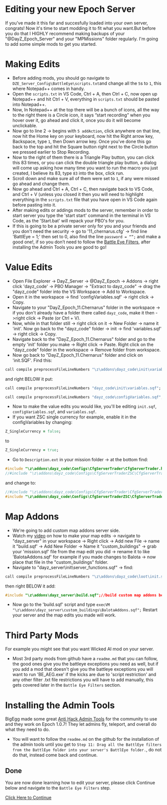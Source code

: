 # Editing your new Epoch Server
If you've made it this far and succesfully loaded into your own server, congrats! Now it's time to start modding it to fit what you want.But before you do that I HIGHLY recommend making backups of your "@DayZ_Epoch_Server" and your "MPMissions"  folder regularly. I'm going to add some simple mods to get you started.
# Making Edits
* Before adding mods, you should go navigate to `DZE_Server_Config\BattleEye\scripts.txt`and change all the `5`s to `1`, this where Notepad++ comes in handy. 
* Open the `scripts.txt` in VS Code, Ctrl + A, then Ctrl + C, now open up Notepad++ and hit Ctrl + V, everything in `scripts.txt` should be pasted into Notepad++. 
* Now, In Notepad++ at the top there will be a bunch of icons, all the way to the right there is a Circle icon, it says “start recording” when you hover over it, go ahead and click it, once you do it will become unclickable. 
* Now go to line 2 -> begins with `5 addAction`, click anywhere on that line, now hit the Home key on your keyboard, now hit the Right arrow key, Backspace, type `1`, then Down arrow key. Once you’ve done this go back to the top and hit the Square button right next to the Circle button we pressed earlier to Stop Recording. 
* Now to the right of them there is a Triangle Play button, you can click this 83 times, or you can click the double triangle play button, a dialog will come up asking how many time you want to run the macro you just created, I believe its 83, type `83` into the box, click run. 
* Scroll down and make sure all of them were set to `1`, if any were missed go ahead and change them. 
* Now go ahead and Ctrl + A, Ctrl + C, then navigate back to VS Code, and Ctrl + V (unless you closed it then you will need to highlight everything in the `scripts.txt` file that you have open in VS Code again before pasting into it. 
* After making edits or addings mods to the server, remember in order to start server you type the 'start start' command in the terminal in VS Code, as the 'Start.bat' will repack your PBO's for you. 
* If this is going to be a private server only for you and your friends and you don't need the security -> go to '11_chernarus.cfg' -> find line 'BattlEye = 1;' then set to 0, also find the line  `password = “”;` and make a good one!, if so you don’t need to follow the [Battle Eye Filters](../writeup/BattleEye.md), after installing the Admin Tools you are good to go!

# Value Edits
* Open File Explorer -> DayZ_Server -> @DayZ_Epoch -> Addons -> right click 'dayz_code' -> PBO Manager -> "Extract to dayz_code\" -> drag the "dayz_code" folder into the VS Workspace -> Add to Workspace. 
* Open it in the workspace -> find 'configVariables.sqf' -> right click -> Copy. 
* Navigate to your "DayZ_Epoch_11.Chernarus" folder in the workspace -> if you don't already have a folder there called `dayz_code`, make it then ->right click -> Paste (or Ctrl + V). 
* Now, while in that folder still -> right click on it -> New Folder -> name it 'init'. Now go back to the "dayz_code" folder -> init -> find 'variables.sqf' -> right click -> Copy. 
* Navigate back to the  "DayZ_Epoch_11.Chernarus" folder and go to the empty 'init' folder you make -> Right click -> Paste. Right click on the "dayz_code" folder in the workspace -> Remove folder from workspace. 
* Now go back to "DayZ_Epoch_11.Chernarus" folder and click on 'init.SQF'. Find this:
```ruby
call compile preprocessFileLineNumbers "\z\addons\dayz_code\init\variables.sqf";
```
and right BELOW it put:
```ruby
call compile preprocessFileLineNumbers "dayz_code\init\variables.sqf";
```
```ruby
call compile preprocessFileLineNumbers "dayz_code\configVariables.sqf";
```
* Now to make the value edits you would like, you'll be editing `init.sqf`, `configVariables.sqf`, and `variables.sqf`. 
* If you want ZSC single currency for example, enable it in the configVariables by changing:
```ruby
Z_SingleCurrency = false;
```
to 
```ruby
Z_SingleCurrency = true;
```
* Go to `Description.ext` in your mission folder -> at the bottom find:
```hpp
#include "\z\addons\dayz_code\Configs\CfgServerTrader\CfgServerTrader.hpp" // Normal traders
//#include "\z\addons\dayz_code\Configs\CfgServerTraderZSC\CfgServerTrader.hpp" // Single currency traders
```
and change to:  
```hpp
//#include "\z\addons\dayz_code\Configs\CfgServerTrader\CfgServerTrader.hpp" // Normal traders
#include "\z\addons\dayz_code\Configs\CfgServerTraderZSC\CfgServerTrader.hpp" // Single currency traders
```
# Map Addons
* We're going to add custom map addons server side. 
* Watch my [video](https://youtu.be/y639xY7ekdc) on how to make your map edits -> navigate to "dayz_server" in your workspace -> Right click -> Add new File -> name it "build.sqf' -> Add New Folder -> Name it "custom_buildings" -> grab your 'mission.sqf' file from the map edit you did -> rename it to like 'BalotaAddons.sqf'  for example if you made changes to Balota -> now place that file in the "custom_buildings" folder. 
* Navigate to "dayz_server\init\server_functions.sqf" -> find:
```ruby
call compile preprocessFileLineNumbers "\z\addons\dayz_code\loot\init.sqf";
 ```
then right BELOW it add:  
```hpp
#include "\z\addons\dayz_server\build.sqf";//build custom map addons before player setup
```
* Now go to the 'build.sqf' script and type `execVM "\z\addons\dayz_server\custom_buildings\BalotaAddons.sqf";` Restart your server and the map edits you made will work.
# Third Party Mods
For example you might see that you want Wicked AI mod on your server.
* Most 3rd party mods from github have a `readme.md` that you can follow, the good ones give you the battleye exceptions you need as well, but if you add a mod that doesn't give you the battleye exceptions you will want to run 'BE_AEG.exe' if the kicks are due to 'script restriction' and any other filter .txt file restrictions you will have to add manually, this gets covered later in the `Battle Eye Filters` section.
# Installing the Admin Tools
BigEgg made some great [Anti Hack Admin Tools](https://github.com/BigEgg17/Epoch-Antihack-Admin-Tools) for the community to use and they work on Epoch 1.0.7! They let admins fly, teleport, and overall do what they need to do.
* You will want to follow the `readme.md` on the github for the installation of the admin tools until you get to `Step 11: Drag all the BattlEye filters from the BattlEye folder into your server's BattlEye folder.`, do not do that, instead come back and continue.
## Done
You are now done learning how to edit your server, please click Continue below and navigate to the `Battle Eye Filters` step.

[Click Here to Continue](../main/README.md)
